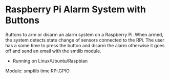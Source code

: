 # Raspberry Pi Alarm System with Buttons

Buttons to arm or disarm an alarm system on a Raspberry Pi. When armed, the system detects state change of  sensors connected to the RPi. The user has a some time to press the button and disarm the alarm otherwise it goes off and send an email with the smtlib module.


- Running on Linux/Ubuntu/Raspbian


Module:
smptlib
time
RPi.GPIO
